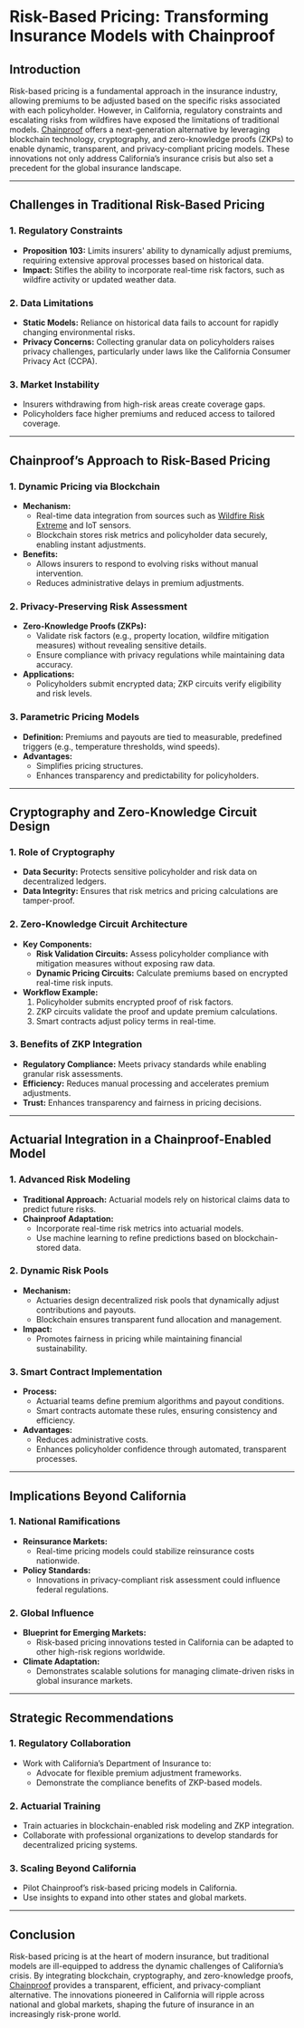 # Risk-Based Pricing: Transforming Insurance Models with Chainproof

## Introduction

Risk-based pricing is a fundamental approach in the insurance industry, allowing premiums to be adjusted based on the specific risks associated with each policyholder. However, in California, regulatory constraints and escalating risks from wildfires have exposed the limitations of traditional models. [Chainproof](../ai/chainproof.md) offers a next-generation alternative by leveraging blockchain technology, cryptography, and zero-knowledge proofs (ZKPs) to enable dynamic, transparent, and privacy-compliant pricing models. These innovations not only address California’s insurance crisis but also set a precedent for the global insurance landscape.

***

## Challenges in Traditional Risk-Based Pricing

### 1. **Regulatory Constraints**

* **Proposition 103:** Limits insurers' ability to dynamically adjust premiums, requiring extensive approval processes based on historical data.
* **Impact:** Stifles the ability to incorporate real-time risk factors, such as wildfire activity or updated weather data.

### 2. **Data Limitations**

* **Static Models:** Reliance on historical data fails to account for rapidly changing environmental risks.
* **Privacy Concerns:** Collecting granular data on policyholders raises privacy challenges, particularly under laws like the California Consumer Privacy Act (CCPA).

### 3. **Market Instability**

* Insurers withdrawing from high-risk areas create coverage gaps.
* Policyholders face higher premiums and reduced access to tailored coverage.

***

## Chainproof’s Approach to Risk-Based Pricing

### 1. **Dynamic Pricing via Blockchain**

* **Mechanism:**
  * Real-time data integration from sources such as [Wildfire Risk Extreme](wildfire_risk_extreme.md) and IoT sensors.
  * Blockchain stores risk metrics and policyholder data securely, enabling instant adjustments.
* **Benefits:**
  * Allows insurers to respond to evolving risks without manual intervention.
  * Reduces administrative delays in premium adjustments.

### 2. **Privacy-Preserving Risk Assessment**

* **Zero-Knowledge Proofs (ZKPs):**
  * Validate risk factors (e.g., property location, wildfire mitigation measures) without revealing sensitive details.
  * Ensure compliance with privacy regulations while maintaining data accuracy.
* **Applications:**
  * Policyholders submit encrypted data; ZKP circuits verify eligibility and risk levels.

### 3. **Parametric Pricing Models**

* **Definition:** Premiums and payouts are tied to measurable, predefined triggers (e.g., temperature thresholds, wind speeds).
* **Advantages:**
  * Simplifies pricing structures.
  * Enhances transparency and predictability for policyholders.

***

## Cryptography and Zero-Knowledge Circuit Design

### 1. **Role of Cryptography**

* **Data Security:** Protects sensitive policyholder and risk data on decentralized ledgers.
* **Data Integrity:** Ensures that risk metrics and pricing calculations are tamper-proof.

### 2. **Zero-Knowledge Circuit Architecture**

* **Key Components:**
  * **Risk Validation Circuits:** Assess policyholder compliance with mitigation measures without exposing raw data.
  * **Dynamic Pricing Circuits:** Calculate premiums based on encrypted real-time risk inputs.
* **Workflow Example:**
  1. Policyholder submits encrypted proof of risk factors.
  2. ZKP circuits validate the proof and update premium calculations.
  3. Smart contracts adjust policy terms in real-time.

### 3. **Benefits of ZKP Integration**

* **Regulatory Compliance:** Meets privacy standards while enabling granular risk assessments.
* **Efficiency:** Reduces manual processing and accelerates premium adjustments.
* **Trust:** Enhances transparency and fairness in pricing decisions.

***

## Actuarial Integration in a Chainproof-Enabled Model

### 1. **Advanced Risk Modeling**

* **Traditional Approach:** Actuarial models rely on historical claims data to predict future risks.
* **Chainproof Adaptation:**
  * Incorporate real-time risk metrics into actuarial models.
  * Use machine learning to refine predictions based on blockchain-stored data.

### 2. **Dynamic Risk Pools**

* **Mechanism:**
  * Actuaries design decentralized risk pools that dynamically adjust contributions and payouts.
  * Blockchain ensures transparent fund allocation and management.
* **Impact:**
  * Promotes fairness in pricing while maintaining financial sustainability.

### 3. **Smart Contract Implementation**

* **Process:**
  * Actuarial teams define premium algorithms and payout conditions.
  * Smart contracts automate these rules, ensuring consistency and efficiency.
* **Advantages:**
  * Reduces administrative costs.
  * Enhances policyholder confidence through automated, transparent processes.

***

## Implications Beyond California

### 1. **National Ramifications**

* **Reinsurance Markets:**
  * Real-time pricing models could stabilize reinsurance costs nationwide.
* **Policy Standards:**
  * Innovations in privacy-compliant risk assessment could influence federal regulations.

### 2. **Global Influence**

* **Blueprint for Emerging Markets:**
  * Risk-based pricing innovations tested in California can be adapted to other high-risk regions worldwide.
* **Climate Adaptation:**
  * Demonstrates scalable solutions for managing climate-driven risks in global insurance markets.

***

## Strategic Recommendations

### 1. **Regulatory Collaboration**

* Work with California’s Department of Insurance to:
  * Advocate for flexible premium adjustment frameworks.
  * Demonstrate the compliance benefits of ZKP-based models.

### 2. **Actuarial Training**

* Train actuaries in blockchain-enabled risk modeling and ZKP integration.
* Collaborate with professional organizations to develop standards for decentralized pricing systems.

### 3. **Scaling Beyond California**

* Pilot Chainproof’s risk-based pricing models in California.
* Use insights to expand into other states and global markets.

***

## Conclusion

Risk-based pricing is at the heart of modern insurance, but traditional models are ill-equipped to address the dynamic challenges of California’s crisis. By integrating blockchain, cryptography, and zero-knowledge proofs, [Chainproof](../ai/chainproof.md) provides a transparent, efficient, and privacy-compliant alternative. The innovations pioneered in California will ripple across national and global markets, shaping the future of insurance in an increasingly risk-prone world.
